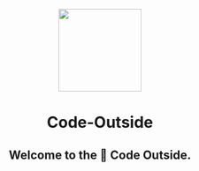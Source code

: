 <p align="center">
  <a href="#">
    <img width="150px" src="https://github.com/Code-Outside.png">
  </a>
</p>
<h1 align="center">Code-Outside</h1>
<h2 align="center">Welcome to the 👋 Code Outside.</h2>
